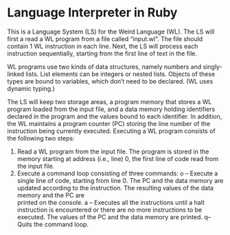 # Language Interpreter in Ruby

This is a Language System (LS) for the Weird Language (WL). The LS will first a read a WL program from a file called “input.wl”. The file should contain 1 WL instruction in each line. Next, the LS will process each instruction sequentially, starting from the first line of text in the file.

WL programs use two kinds of data structures, namely numbers and singly-linked lists. List elements can be integers or nested lists. Objects of these types are bound to variables, which don’t need to be declared. (WL uses dynamic typing.)

The LS will keep two storage areas, a program memory that stores a WL program loaded from the input file, and a data memory holding identifiers declared in the program and the values bound to each identifier. In addition, the WL maintains a program counter (PC) storing the line number of the instruction being currently executed. Executing a WL program consists of the following two steps:
1. Read a WL program from the input file. The program is stored in the memory starting at address (i.e., line) 0, the first line of code read from the input file.
2. Execute a command loop consisting of three commands:
  o – Execute a single line of code, starting from line 0. The PC and the data memory are updated according to the instruction. The resulting values of the data memory and the PC are   
      printed on the console.
  a – Executes all the instructions until a halt instruction is encountered or there are no more instructions to be executed. The values of the PC and the data memory are printed.
  q– Quits the command loop.
